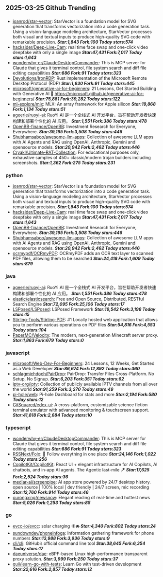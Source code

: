 ## 2025-03-25 Github Trending

### 
* [joanrod/star-vector](https://github.com/joanrod/star-vector): StarVector is a foundation model for SVG generation that transforms vectorization into a code generation task. Using a vision-language modeling architecture, StarVector processes both visual and textual inputs to produce high-quality SVG code with remarkable precision. ***Star:1,843 Fork:100 Today stars:574***
* [hacksider/Deep-Live-Cam](https://github.com/hacksider/Deep-Live-Cam): real time face swap and one-click video deepfake with only a single image ***Star:47,431 Fork:7,017 Today stars:1,643***
* [wonderwhy-er/ClaudeDesktopCommander](https://github.com/wonderwhy-er/ClaudeDesktopCommander): This is MCP server for Claude that gives it terminal control, file system search and diff file editing capabilities ***Star:886 Fork:91 Today stars:323***
* [Devolutions/IronRDP](https://github.com/Devolutions/IronRDP): Rust implementation of the Microsoft Remote Desktop Protocol (RDP) ***Star:1,930 Fork:91 Today stars:445***
* [microsoft/generative-ai-for-beginners](https://github.com/microsoft/generative-ai-for-beginners): 21 Lessons, Get Started Building with Generative AI 🔗 https://microsoft.github.io/generative-ai-for-beginners/ ***Star:75,881 Fork:39,282 Today stars:122***
* [ml-explore/mlx](https://github.com/ml-explore/mlx): MLX: An array framework for Apple silicon ***Star:19,868 Fork:1,134 Today stars:51***
* [ageerle/ruoyi-ai](https://github.com/ageerle/ruoyi-ai): RuoYi AI 是一个全栈式 AI 开发平台，旨在帮助开发者快速构建和部署个性化的 AI 应用。 ***Star:1,551 Fork:386 Today stars:478***
* [OpenBB-finance/OpenBB](https://github.com/OpenBB-finance/OpenBB): Investment Research for Everyone, Everywhere. ***Star:39,195 Fork:3,508 Today stars:446***
* [Shubhamsaboo/awesome-llm-apps](https://github.com/Shubhamsaboo/awesome-llm-apps): Collection of awesome LLM apps with AI Agents and RAG using OpenAI, Anthropic, Gemini and opensource models. ***Star:20,942 Fork:2,462 Today stars:446***
* [Cryakl/Ultimate-RAT-Collection](https://github.com/Cryakl/Ultimate-RAT-Collection): For educational purposes only, exhaustive samples of 450+ classic/modern trojan builders including screenshots. ***Star:1,362 Fork:275 Today stars:231***

### python
* [joanrod/star-vector](https://github.com/joanrod/star-vector): StarVector is a foundation model for SVG generation that transforms vectorization into a code generation task. Using a vision-language modeling architecture, StarVector processes both visual and textual inputs to produce high-quality SVG code with remarkable precision. ***Star:1,843 Fork:100 Today stars:574***
* [hacksider/Deep-Live-Cam](https://github.com/hacksider/Deep-Live-Cam): real time face swap and one-click video deepfake with only a single image ***Star:47,431 Fork:7,017 Today stars:1,643***
* [OpenBB-finance/OpenBB](https://github.com/OpenBB-finance/OpenBB): Investment Research for Everyone, Everywhere. ***Star:39,195 Fork:3,508 Today stars:446***
* [Shubhamsaboo/awesome-llm-apps](https://github.com/Shubhamsaboo/awesome-llm-apps): Collection of awesome LLM apps with AI Agents and RAG using OpenAI, Anthropic, Gemini and opensource models. ***Star:20,942 Fork:2,462 Today stars:446***
* [ocrmypdf/OCRmyPDF](https://github.com/ocrmypdf/OCRmyPDF): OCRmyPDF adds an OCR text layer to scanned PDF files, allowing them to be searched ***Star:24,418 Fork:1,609 Today stars:879***

### java
* [ageerle/ruoyi-ai](https://github.com/ageerle/ruoyi-ai): RuoYi AI 是一个全栈式 AI 开发平台，旨在帮助开发者快速构建和部署个性化的 AI 应用。 ***Star:1,551 Fork:386 Today stars:478***
* [elastic/elasticsearch](https://github.com/elastic/elasticsearch): Free and Open Source, Distributed, RESTful Search Engine ***Star:72,095 Fork:25,106 Today stars:17***
* [LSPosed/LSPosed](https://github.com/LSPosed/LSPosed): LSPosed Framework ***Star:19,542 Fork:3,198 Today stars:15***
* [Stirling-Tools/Stirling-PDF](https://github.com/Stirling-Tools/Stirling-PDF): #1 Locally hosted web application that allows you to perform various operations on PDF files ***Star:54,816 Fork:4,553 Today stars:104***
* [PaperMC/Velocity](https://github.com/PaperMC/Velocity): The modern, next-generation Minecraft server proxy. ***Star:1,863 Fork:679 Today stars:0***

### javascript
* [microsoft/Web-Dev-For-Beginners](https://github.com/microsoft/Web-Dev-For-Beginners): 24 Lessons, 12 Weeks, Get Started as a Web Developer ***Star:86,674 Fork:12,892 Today stars:360***
* [schlagmichdoch/PairDrop](https://github.com/schlagmichdoch/PairDrop): PairDrop: Transfer Files Cross-Platform. No Setup, No Signup. ***Star:6,203 Fork:351 Today stars:62***
* [iptv-org/iptv](https://github.com/iptv-org/iptv): Collection of publicly available IPTV channels from all over the world ***Star:91,259 Fork:3,270 Today stars:49***
* [pi-hole/web](https://github.com/pi-hole/web): Pi-hole Dashboard for stats and more ***Star:2,194 Fork:580 Today stars:12***
* [GitSquared/edex-ui](https://github.com/GitSquared/edex-ui): A cross-platform, customizable science fiction terminal emulator with advanced monitoring & touchscreen support. ***Star:41,818 Fork:2,684 Today stars:10***

### typescript
* [wonderwhy-er/ClaudeDesktopCommander](https://github.com/wonderwhy-er/ClaudeDesktopCommander): This is MCP server for Claude that gives it terminal control, file system search and diff file editing capabilities ***Star:886 Fork:91 Today stars:323***
* [RSSNext/Folo](https://github.com/RSSNext/Folo): 🧡 Follow everything in one place ***Star:24,146 Fork:1,022 Today stars:256***
* [CopilotKit/CopilotKit](https://github.com/CopilotKit/CopilotKit): React UI + elegant infrastructure for AI Copilots, AI chatbots, and in-app AI agents. The Agentic last-mile 🪁 ***Star:17,625 Fork:2,524 Today stars:36***
* [mediar-ai/screenpipe](https://github.com/mediar-ai/screenpipe): AI app store powered by 24/7 desktop history. open source | 100% local | dev friendly | 24/7 screen, mic recording ***Star:12,760 Fork:914 Today stars:46***
* [ourongxing/newsnow](https://github.com/ourongxing/newsnow): Elegant reading of real-time and hottest news ***Star:5,026 Fork:1,253 Today stars:85***

### go
* [evcc-io/evcc](https://github.com/evcc-io/evcc): solar charging ☀️🚘 ***Star:4,340 Fork:802 Today stars:24***
* [sundowndev/phoneinfoga](https://github.com/sundowndev/phoneinfoga): Information gathering framework for phone numbers ***Star:13,988 Fork:3,936 Today stars:9***
* [cli/cli](https://github.com/cli/cli): GitHub’s official command line tool ***Star:38,645 Fork:6,354 Today stars:17***
* [daeuniverse/dae](https://github.com/daeuniverse/dae): eBPF-based Linux high-performance transparent proxy solution. ***Star:3,999 Fork:250 Today stars:37***
* [quii/learn-go-with-tests](https://github.com/quii/learn-go-with-tests): Learn Go with test-driven development ***Star:22,616 Fork:2,857 Today stars:12***
